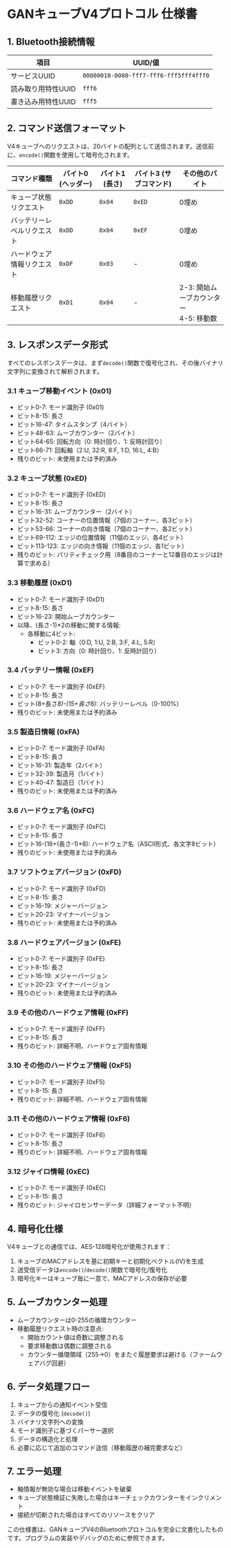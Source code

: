 # GANキューブV4プロトコル 仕様書

## 1. Bluetooth接続情報

| 項目 | UUID/値 |
|------|---------|
| サービスUUID | `00000010-0000-fff7-fff6-fff5fff4fff0` |
| 読み取り用特性UUID | `fff6` |
| 書き込み用特性UUID | `fff5` |

## 2. コマンド送信フォーマット

V4キューブへのリクエストは、20バイトの配列として送信されます。送信前に、`encode()`関数を使用して暗号化されます。

| コマンド種類 | バイト0 (ヘッダー) | バイト1 (長さ) | バイト3 (サブコマンド) | その他のバイト |
|------------|-----------------|-------------|-------------------|------------|
| キューブ状態リクエスト | `0xDD` | `0x04` | `0xED` | 0埋め |
| バッテリーレベルリクエスト | `0xDD` | `0x04` | `0xEF` | 0埋め |
| ハードウェア情報リクエスト | `0xDF` | `0x03` | - | 0埋め |
| 移動履歴リクエスト | `0xD1` | `0x04` | - | 2-3: 開始ムーブカウンター<br>4-5: 移動数 |

## 3. レスポンスデータ形式

すべてのレスポンスデータは、まず`decode()`関数で復号化され、その後バイナリ文字列に変換されて解析されます。

### 3.1 キューブ移動イベント (0x01)
- ビット0-7: モード識別子 (0x01)
- ビット8-15: 長さ
- ビット16-47: タイムスタンプ（4バイト）
- ビット48-63: ムーブカウンター（2バイト）
- ビット64-65: 回転方向（0: 時計回り、1: 反時計回り）
- ビット66-71: 回転軸（2:U, 32:R, 8:F, 1:D, 16:L, 4:B）
- 残りのビット: 未使用または予約済み

### 3.2 キューブ状態 (0xED)
- ビット0-7: モード識別子 (0xED)
- ビット8-15: 長さ
- ビット16-31: ムーブカウンター（2バイト）
- ビット32-52: コーナーの位置情報（7個のコーナー、各3ビット）
- ビット53-66: コーナーの向き情報（7個のコーナー、各2ビット）
- ビット69-112: エッジの位置情報（11個のエッジ、各4ビット）
- ビット113-123: エッジの向き情報（11個のエッジ、各1ビット）
- 残りのビット: パリティチェック用（8番目のコーナーと12番目のエッジは計算で求める）

### 3.3 移動履歴 (0xD1)
- ビット0-7: モード識別子 (0xD1)
- ビット8-15: 長さ
- ビット16-23: 開始ムーブカウンター
- 以降、(長さ-1)*2の移動に関する情報:
  - 各移動に4ビット: 
    - ビット0-2: 軸（0:D, 1:U, 2:B, 3:F, 4:L, 5:R）
    - ビット3: 方向（0: 時計回り、1: 反時計回り）

### 3.4 バッテリー情報 (0xEF)
- ビット0-7: モード識別子 (0xEF)
- ビット8-15: 長さ
- ビット(8+長さ*8)-(15+長さ*8): バッテリーレベル（0-100%）
- 残りのビット: 未使用または予約済み

### 3.5 製造日情報 (0xFA)
- ビット0-7: モード識別子 (0xFA)
- ビット8-15: 長さ
- ビット16-31: 製造年（2バイト）
- ビット32-39: 製造月（1バイト）
- ビット40-47: 製造日（1バイト）
- 残りのビット: 未使用または予約済み

### 3.6 ハードウェア名 (0xFC)
- ビット0-7: モード識別子 (0xFC)
- ビット8-15: 長さ
- ビット16-(16+(長さ-1)*8): ハードウェア名（ASCII形式、各文字8ビット）
- 残りのビット: 未使用または予約済み

### 3.7 ソフトウェアバージョン (0xFD)
- ビット0-7: モード識別子 (0xFD)
- ビット8-15: 長さ
- ビット16-19: メジャーバージョン
- ビット20-23: マイナーバージョン
- 残りのビット: 未使用または予約済み

### 3.8 ハードウェアバージョン (0xFE)
- ビット0-7: モード識別子 (0xFE)
- ビット8-15: 長さ
- ビット16-19: メジャーバージョン
- ビット20-23: マイナーバージョン
- 残りのビット: 未使用または予約済み

### 3.9 その他のハードウェア情報 (0xFF)
- ビット0-7: モード識別子 (0xFF)
- ビット8-15: 長さ
- 残りのビット: 詳細不明、ハードウェア固有情報

### 3.10 その他のハードウェア情報 (0xF5)
- ビット0-7: モード識別子 (0xF5)
- ビット8-15: 長さ
- 残りのビット: 詳細不明、ハードウェア固有情報

### 3.11 その他のハードウェア情報 (0xF6)
- ビット0-7: モード識別子 (0xF6)
- ビット8-15: 長さ
- 残りのビット: 詳細不明、ハードウェア固有情報

### 3.12 ジャイロ情報 (0xEC)
- ビット0-7: モード識別子 (0xEC)
- ビット8-15: 長さ
- 残りのビット: ジャイロセンサーデータ（詳細フォーマット不明）

## 4. 暗号化仕様

V4キューブとの通信では、AES-128暗号化が使用されます：

1. キューブのMACアドレスを基に初期キーと初期化ベクトル(IV)を生成
2. 送受信データは`encode()`/`decode()`関数で暗号化/復号化
3. 暗号化キーはキューブ毎に一意で、MACアドレスの保存が必要

## 5. ムーブカウンター処理

- ムーブカウンターは0-255の循環カウンター
- 移動履歴リクエスト時の注意点:
  - 開始カウント値は奇数に調整される
  - 要求移動数は偶数に調整される
  - カウンター循環領域（255→0）をまたぐ履歴要求は避ける（ファームウェアバグ回避）

## 6. データ処理フロー

1. キューブからの通知イベント受信
2. データの復号化 (`decode()`)
3. バイナリ文字列への変換
4. モード識別子に基づくパーサー選択
5. データの構造化と処理
6. 必要に応じて追加のコマンド送信（移動履歴の補完要求など）

## 7. エラー処理

- 軸情報が無効な場合は移動イベントを破棄
- キューブ状態検証に失敗した場合はキーチェックカウンターをインクリメント
- 接続が切断された場合はすべてのリソースをクリア

この仕様書は、GANキューブV4のBluetoothプロトコルを完全に文書化したものです。プログラムの実装やデバッグのために参照できます。